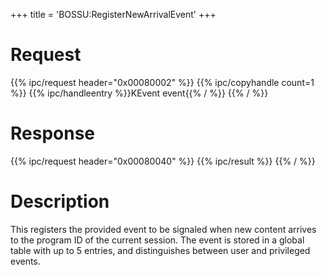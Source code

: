 +++
title = 'BOSSU:RegisterNewArrivalEvent'
+++

# Request

{{% ipc/request header="0x00080002" %}}
{{% ipc/copyhandle count=1 %}}
{{% ipc/handleentry %}}KEvent event{{% / %}}
{{% / %}}

# Response

{{% ipc/request header="0x00080040" %}}
{{% ipc/result %}}
{{% / %}}

# Description

This registers the provided event to be signaled when new content arrives to the program ID of the current session. The event is stored in a global table with up to 5 entries, and distinguishes between user and privileged events.
